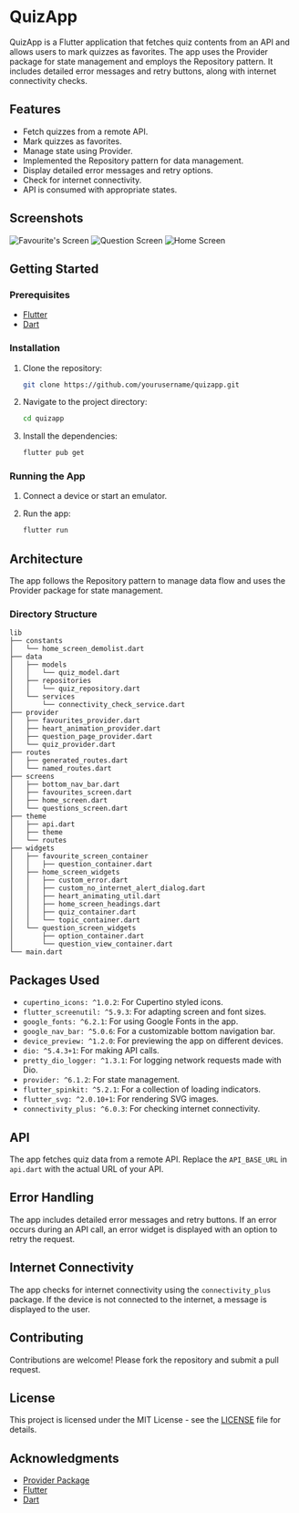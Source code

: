 # QuizApp

QuizApp is a Flutter application that fetches quiz contents from an API and allows users to mark quizzes as favorites. The app uses the Provider package for state management and employs the Repository pattern. It includes detailed error messages and retry buttons, along with internet connectivity checks.

## Features

- Fetch quizzes from a remote API.
- Mark quizzes as favorites.
- Manage state using Provider.
- Implemented the Repository pattern for data management.
- Display detailed error messages and retry options.
- Check for internet connectivity.
- API is consumed with appropriate states.

## Screenshots

![Favourite's Screen](https://drive.google.com/uc?export=view&id=1CaB7X2LMwPZ0tYBogl-ONuR6Blqu0cdu)
![Question Screen](https://drive.google.com/uc?export=view&id=19sdXPqs8xJetNAXpjMw2d19n-quA3OqB)
![Home Screen](https://drive.google.com/uc?export=view&id=10V5oVWdwsfN-8urRAZTV3XGVIkzMEcQJ)



## Getting Started

### Prerequisites

- [Flutter](https://flutter.dev/docs/get-started/install)
- [Dart](https://dart.dev/get-dart)

### Installation

1. Clone the repository:

    ```bash
    git clone https://github.com/yourusername/quizapp.git
    ```

2. Navigate to the project directory:

    ```bash
    cd quizapp
    ```

3. Install the dependencies:

    ```bash
    flutter pub get
    ```

### Running the App

1. Connect a device or start an emulator.
2. Run the app:

    ```bash
    flutter run
    ```

## Architecture

The app follows the Repository pattern to manage data flow and uses the Provider package for state management.

### Directory Structure

```plaintext
lib
├── constants
│   └── home_screen_demolist.dart
├── data
│   ├── models
│   │   └── quiz_model.dart
│   ├── repositories
│   │   └── quiz_repository.dart
│   └── services
│       └── connectivity_check_service.dart
├── provider
│   ├── favourites_provider.dart
│   ├── heart_animation_provider.dart
│   ├── question_page_provider.dart
│   └── quiz_provider.dart
├── routes
│   ├── generated_routes.dart
│   └── named_routes.dart
├── screens
│   ├── bottom_nav_bar.dart
│   ├── favourites_screen.dart
│   ├── home_screen.dart
│   └── questions_screen.dart
├── theme
│   ├── api.dart
│   ├── theme
│   └── routes
├── widgets
│   ├── favourite_screen_container
│   │   ├── question_container.dart
│   ├── home_screen_widgets
│   │   ├── custom_error.dart
│   │   ├── custom_no_internet_alert_dialog.dart
│   │   ├── heart_animating_util.dart
│   │   ├── home_screen_headings.dart
│   │   ├── quiz_container.dart
│   │   └── topic_container.dart
│   └── question_screen_widgets
│       ├── option_container.dart
│       └── question_view_container.dart
└── main.dart
```
## Packages Used

- `cupertino_icons: ^1.0.2`: For Cupertino styled icons.
- `flutter_screenutil: ^5.9.3`: For adapting screen and font sizes.
- `google_fonts: ^6.2.1`: For using Google Fonts in the app.
- `google_nav_bar: ^5.0.6`: For a customizable bottom navigation bar.
- `device_preview: ^1.2.0`: For previewing the app on different devices.
- `dio: ^5.4.3+1`: For making API calls.
- `pretty_dio_logger: ^1.3.1`: For logging network requests made with Dio.
- `provider: ^6.1.2`: For state management.
- `flutter_spinkit: ^5.2.1`: For a collection of loading indicators.
- `flutter_svg: ^2.0.10+1`: For rendering SVG images.
- `connectivity_plus: ^6.0.3`: For checking internet connectivity.

## API

The app fetches quiz data from a remote API. Replace the `API_BASE_URL` in `api.dart` with the actual URL of your API.

## Error Handling

The app includes detailed error messages and retry buttons. If an error occurs during an API call, an error widget is displayed with an option to retry the request.

## Internet Connectivity

The app checks for internet connectivity using the `connectivity_plus` package. If the device is not connected to the internet, a message is displayed to the user.

## Contributing

Contributions are welcome! Please fork the repository and submit a pull request.

## License

This project is licensed under the MIT License - see the [LICENSE](LICENSE) file for details.

## Acknowledgments

- [Provider Package](https://pub.dev/packages/provider)
- [Flutter](https://flutter.dev/)
- [Dart](https://dart.dev/)
